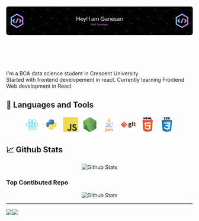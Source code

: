 ![Header](./github-header-image.png)

<h1 style="color:white">Hi, I'm Ganesan.</h1>
I'm a BCA data science student in Crescent University<br>
Started with frontend developement in react.
Currently learning Frontend Web development in React

## 🧰 Languages and Tools 
<p align="center">
<img src="https://raw.githubusercontent.com/github/explore/80688e429a7d4ef2fca1e82350fe8e3517d3494d/topics/react/react.png" alt="Git" height="40" style="vertical-align:top; margin:4px">
<img src="https://raw.githubusercontent.com/github/explore/80688e429a7d4ef2fca1e82350fe8e3517d3494d/topics/python/python.png" alt="Python" height="40" style="vertical-align:top; margin:4px">
<img src="https://raw.githubusercontent.com/github/explore/80688e429a7d4ef2fca1e82350fe8e3517d3494d/topics/javascript/javascript.png" alt="Javascript" height="40" style="vertical-align:top; margin:4px">
<img src="https://raw.githubusercontent.com/github/explore/80688e429a7d4ef2fca1e82350fe8e3517d3494d/topics/nodejs/nodejs.png" alt="Node.js" height="40" style="vertical-align:top; margin:4px">
<img src="https://raw.githubusercontent.com/github/explore/80688e429a7d4ef2fca1e82350fe8e3517d3494d/topics/java/java.png" alt="Java" height="40" style="vertical-align:top; margin:4px">
<img src="https://raw.githubusercontent.com/github/explore/80688e429a7d4ef2fca1e82350fe8e3517d3494d/topics/git/git.png" alt="Git" height="40" style="vertical-align:top; margin:4px">
<img src="https://raw.githubusercontent.com/devicons/devicon/master/icons/html5/html5-original-wordmark.svg" alt="HTML5" height="40" style="vertical-align:top; margin:4px">
<img src="https://raw.githubusercontent.com/devicons/devicon/master/icons/css3/css3-original-wordmark.svg" alt="CSS3" height="40" style="vertical-align:top; margin:4px">
</p>

## 📈 Github Stats 
<p align="center">
   <img src="https://github-readme-stats.vercel.app/api/top-langs/?username=ganesan06&theme=dark&hide_border=false&include_all_commits=true&count_private=true&langs_count=8&layout=compact" alt="Github Stats" width="400">
</p>

### Top Contibuted Repo
<p align="center">
   <img src="https://github-contributor-stats.vercel.app/api?username=ganesan06&limit=8&theme=dark&combine_all_yearly_contributions=true&layout=compact" alt="Github Stats" width="400">
</p>
<hr>
<p align="center" style="display:flex;gap:5;">
   <a href="https://twitter.com/iamGanesan6"><img src="https://raw.githubusercontent.com/dheereshagrwal/colored-icons/ba0f2cbb8690addd525c73d340cc8e46044ee604/icons/twitter/twitter-rounded-square.svg" height="30" style="vertical-align:top;"></a>
   <a href="https://www.linkedin.com/in/ganesan-p-1b36a6275/"><img src="https://raw.githubusercontent.com/dheereshagrwal/colored-icons/master/icons/linkedin/linkedin.svg" height="30" style="vertical-align:top;"></a>
</p>

